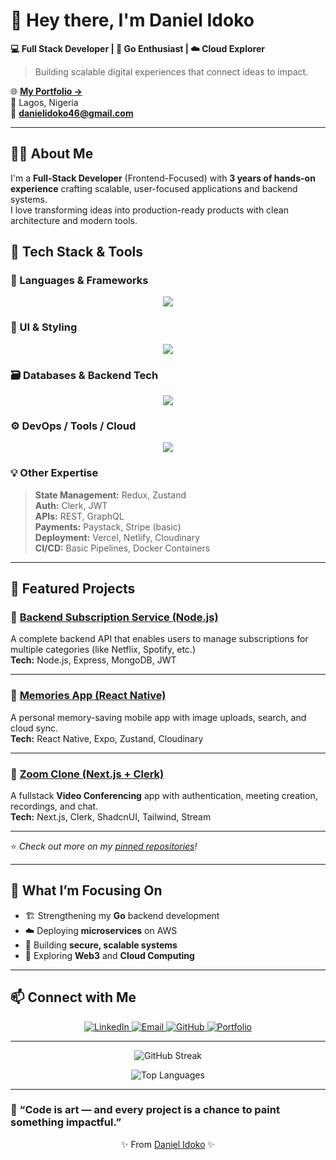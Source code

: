 # 👋 Hey there, I'm **Daniel Idoko**

**💻 Full Stack Developer | 🚀 Go Enthusiast | ☁️ Cloud Explorer**

> Building scalable digital experiences that connect ideas to impact.

🌐 **[My Portfolio →](https://daniel-idoko-portfolio.vercel.app)**  
📍 Lagos, Nigeria  
📧 **danielidoko46@gmail.com**

---

## 👨‍💻 About Me

I'm a **Full-Stack Developer** (Frontend-Focused) with **3 years of hands-on experience** crafting scalable, user-focused applications and backend systems.  
I love transforming ideas into production-ready products with clean architecture and modern tools.

## 🧰 Tech Stack & Tools

### 🚀 Languages & Frameworks  
<p align="center">
  <img src="https://skillicons.dev/icons?i=js,ts,react,nextjs,reactnative,nodejs,express,go,python,django&theme=dark" />
</p>

### 🎨 UI & Styling  
<p align="center">
  <img src="https://skillicons.dev/icons?i=tailwind,materialui,sass&theme=dark" />
</p>

### 🗃️ Databases & Backend Tech  
<p align="center">
  <img src="https://skillicons.dev/icons?i=mongodb,redis&theme=dark" />
</p>

### ⚙️ DevOps / Tools / Cloud  
<p align="center">
  <img src="https://skillicons.dev/icons?i=docker,aws,vercel,netlify,git,github,postman&theme=dark" />
</p>

### 💡 Other Expertise  
> **State Management:** Redux, Zustand  
> **Auth:** Clerk, JWT  
> **APIs:** REST, GraphQL  
> **Payments:** Paystack, Stripe (basic)  
> **Deployment:** Vercel, Netlify, Cloudinary  
> **CI/CD:** Basic Pipelines, Docker Containers  

---

## 🚀 Featured Projects  

### 🔹 [Backend Subscription Service (Node.js)](https://github.com/DanielIdoko)
A complete backend API that enables users to manage subscriptions for multiple categories (like Netflix, Spotify, etc.)  
**Tech:** Node.js, Express, MongoDB, JWT  

---

### 🔹 [Memories App (React Native)](https://github.com/DanielIdoko)
A personal memory-saving mobile app with image uploads, search, and cloud sync.  
**Tech:** React Native, Expo, Zustand, Cloudinary  

---

### 🔹 [Zoom Clone (Next.js + Clerk)](https://github.com/DanielIdoko)
A fullstack **Video Conferencing** app with authentication, meeting creation, recordings, and chat.  
**Tech:** Next.js, Clerk, ShadcnUI, Tailwind, Stream  

---

⭐️ *Check out more on my [pinned repositories](https://github.com/DanielIdoko?tab=repositories)!*

---

## 🌱 What I’m Focusing On
- 🏗 Strengthening my **Go** backend development  
- ☁️ Deploying **microservices** on AWS  
- 🔐 Building **secure, scalable systems**  
- 🧩 Exploring **Web3** and **Cloud Computing**

---

## 📫 Connect with Me  

<p align="center">
  <a href="https://linkedin.com/in/danielidokodev">
    <img src="https://img.shields.io/badge/LinkedIn-blue?logo=linkedin&logoColor=white" alt="LinkedIn" />
  </a>
  <a href="mailto:danielidoko46@gmail.com">
    <img src="https://img.shields.io/badge/Gmail-D14836?logo=gmail&logoColor=white" alt="Email" />
  </a>
  <a href="https://github.com/DanielIdoko">
    <img src="https://img.shields.io/badge/GitHub-100000?logo=github&logoColor=white" alt="GitHub" />
  </a>
  <a href="https://daniel-idoko-portfolio.vercel.app">
    <img src="https://img.shields.io/badge/Portfolio-000?logo=vercel&logoColor=white" alt="Portfolio" />
  </a>
</p>

---

<p align="center">
  <img src="https://github-readme-streak-stats.herokuapp.com/?user=DanielIdoko&theme=tokyonight" alt="GitHub Streak" />
</p>

<p align="center">
  <img src="https://github-readme-stats.vercel.app/api/top-langs/?username=DanielIdoko&layout=compact&theme=tokyonight" alt="Top Languages" />
</p>

---

### 🌟 “Code is art — and every project is a chance to paint something impactful.”  

<p align="center">✨ From <a href="https://github.com/DanielIdoko">Daniel Idoko</a> ✨</p>
